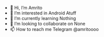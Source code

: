 - 👋 Hi, I’m Amrito
- 👀 I’m interested in Android Atuff
- 🌱 I’m currently learning Nothing
- 💞️ I’m looking to collaborate on None
- 📫 How to reach me Telegram @amritoooo

<!---
Amritorock/Amritorock is a ✨ non special person ✨ repository because its `Personal_life.md` (this file) appears on your GitHub profile.
You can click the Preview link to take a look at your changes.
--->
